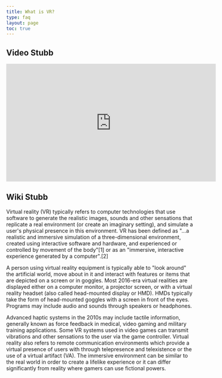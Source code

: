 ```yaml
---
title: What is VR?
type: faq
layout: page
toc: true
---
```


## Video Stubb

<iframe width="560" height="315" src="https://www.youtube.com/embed/HBNH8tzsfVM" frameborder="0" allowfullscreen></iframe>

## Wiki Stubb
Virtual reality (VR) typically refers to computer technologies that use software to generate the realistic images, sounds and other sensations that replicate a real environment (or create an imaginary setting), and simulate a user's physical presence in this environment. VR has been defined as "...a realistic and immersive simulation of a three-dimensional environment, created using interactive software and hardware, and experienced or controlled by movement of the body"[1] or as an "immersive, interactive experience generated by a computer".[2]

A person using virtual reality equipment is typically able to "look around" the artificial world, move about in it and interact with features or items that are depicted on a screen or in goggles. Most 2016-era virtual realities are displayed either on a computer monitor, a projector screen, or with a virtual reality headset (also called head-mounted display or HMD). HMDs typically take the form of head-mounted goggles with a screen in front of the eyes. Programs may include audio and sounds through speakers or headphones.

Advanced haptic systems in the 2010s may include tactile information, generally known as force feedback in medical, video gaming and military training applications. Some VR systems used in video games can transmit vibrations and other sensations to the user via the game controller. Virtual reality also refers to remote communication environments which provide a virtual presence of users with through telepresence and telexistence or the use of a virtual artifact (VA). The immersive environment can be similar to the real world in order to create a lifelike experience or it can differ significantly from reality where gamers can use fictional powers.

[aframe-react]: https://github.com/ngokevin/aframe-react
[archive3d]: http://archive3d.net/
[awesome]: https://github.com/aframevr/awesome-aframe
[awesomecomponents]: https://github.com/aframevr/awesome-aframe#components
[awesomestock]: https://github.com/neutraltone/awesome-stock-resources
[cardboard]: https://www.google.com/get/cardboard/
[blog]: https://aframe.io/blog/
[clara]: http://clara.io
[cors]: https://en.wikipedia.org/wiki/Cross-origin_resource_sharing
[d3]: https://www.youtube.com/watch?v=Tb2b5nFmmsM
[drawcomponent]: https://github.com/maxkrieger/aframe-draw-component
[ecs]: ../docs/core
[extensible]: https://extensiblewebmanifesto.org/
[fork]: https://github.com/aframevr/aframe/tree/master/src/components
[ghissue]: https://github.com/aframevr/aframe/issues
[ghpages]: https://pages.github.com/
[ghpull]: https://github.com/aframevr/aframe/pulls
[github]: http://github.com/aframevr/aframe
[glam]: https://github.com/tparisi/glam
[guide]: ../docs/guide
[htmltexturecomponent]: https://github.com/scenevr/htmltexture-component
[leapmotion]: https://www.leapmotion.com/
[janus]: http://www.janusvr.com/
[mediael]: https://developer.mozilla.org/docs/Web/API/HTMLMediaElement
[mozvr]: http://mozvr.com
[oculus]: https://www.oculus.com/
[oculusdev]: https://developer.oculus.com/downloads/
[overlayiframe]: http://learningthreejs.com/blog/2013/04/30/closing-the-gap-between-html-and-webgl/
[popmotion]: https://github.com/Popmotion/aframe-role
[redditwebvr]: https://www.reddit.com/r/webvr
[requestfs]: https://developer.mozilla.org/docs/Web/API/Element/requestFullScreen
[riftspec]: https://www.oculus.com/en-us/blog/powering-the-rift/
[scene]: http://scenevr.com/
[sketchup]: https://3dwarehouse.sketchup.com/
[slack]: https://aframevr-slack.herokuapp.com/
[slackwebvr]: https://webvr-slack.herokuapp.com/
[template]: https://github.com/ngokevin/aframe-template-component
[textgeometrycomponent]: https://github.com/ngokevin/aframe-text-component
[textwrapcomponent]: https://github.com/maxkrieger/aframe-textwrap-component
[three]: http://threejs.org
[turbosquid]: http://www.turbosquid.com/Search/3D-Models/free
[twitter]: https://twitter.com/aframevr
[uploader]: https://aframe.io/aframe/examples/_uploader/
[videoissue]: https://github.com/aframevr/aframe/issues/316
[vive]: http://www.htcvive.com/us/
[webvrhacks]: https://hacks.mozilla.org/2016/03/introducing-the-webvr-1-0-api-proposal/
[webvrpolyfill]: https://github.com/borismus/webvr-polyfill
[webvrspec]: https://github.com/MozVR/webvr-spec
[writecomponent]: ../docs/core/component.html
